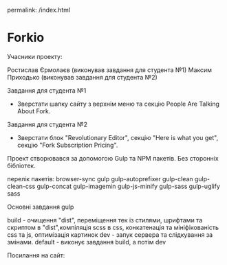 permalink: /index.html

# Forkio

Учасники проекту:

Ростислав Єрмолаєв (виконував завдання для студента №1)
Максим Приходько (виконував завдання для студента №2)


Завдання для студента №1
- Зверстати шапку сайту з верхнім меню та   секцію People Are Talking About Fork.

Завдання для студента №2
- Зверстати блок "Revolutionary Editor", секцію "Here is what you get", секцію "Fork Subscription Pricing".

Проект створювався за допомогою Gulp та NPM пакетів. Без сторонніх бібліотек.

перелік пакетів:
browser-sync
gulp
gulp-autoprefixer
gulp-clean
gulp-clean-css
gulp-concat
gulp-imagemin
gulp-js-minify
gulp-sass
gulp-uglify
sass


Основні завдання gulp

build -  очищення "dist", переміщення тек із стилями, шрифтами та скриптом в "dist",компіляція scss в css, конкатенація та мініфікованість сss та js, оптимізація картинок
dev -  запук сервера та слідкування за змінами.
default -  виконує завдання build, а потім dev


Посилання на сайт:
